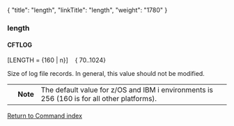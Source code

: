 {
    "title": "length",
    "linkTitle": "length",
    "weight": "1780"
}<span id="length"></span>

### length

#### CFTLOG

\[LENGTH = {160 | n}\]    { 70..1024}

Size of log file records. In general, this value should not be modified.

<table>
   <tbody>
      <tr>
         <td>         </td>
         <td><span><strong>Note</strong></span>         </td>
         <td>The default value for z/OS and IBM i environments is 256 (160 is for all other platforms).         </td>
      </tr>
   </tbody>
</table>

[Return to Command index](../../)
